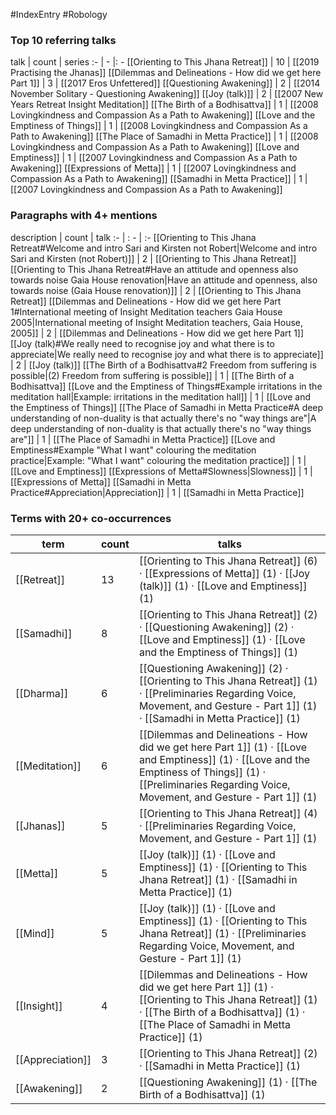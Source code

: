 #IndexEntry #Robology

### Top 10 referring talks
talk | count | series
:- | - |: -
[[Orienting to This Jhana Retreat]] | 10 | [[2019 Practising the Jhanas]]
[[Dilemmas and Delineations - How did we get here Part 1]] | 3 | [[2017 Eros Unfettered]]
[[Questioning Awakening]] | 2 | [[2014 November Solitary - Questioning Awakening]]
[[Joy (talk)]] | 2 | [[2007 New Years Retreat Insight Meditation]]
[[The Birth of a Bodhisattva]] | 1 | [[2008 Lovingkindness and Compassion As a Path to Awakening]]
[[Love and the Emptiness of Things]] | 1 | [[2008 Lovingkindness and Compassion As a Path to Awakening]]
[[The Place of Samadhi in Metta Practice]] | 1 | [[2008 Lovingkindness and Compassion As a Path to Awakening]]
[[Love and Emptiness]] | 1 | [[2007 Lovingkindness and Compassion As a Path to Awakening]]
[[Expressions of Metta]] | 1 | [[2007 Lovingkindness and Compassion As a Path to Awakening]]
[[Samadhi in Metta Practice]] | 1 | [[2007 Lovingkindness and Compassion As a Path to Awakening]]

### Paragraphs with 4+ mentions
description | count | talk
:- | : - | :-
[[Orienting to This Jhana Retreat#Welcome and intro Sari and Kirsten not Robert\|Welcome and intro Sari and Kirsten (not Robert)]] | 2 | [[Orienting to This Jhana Retreat]]
[[Orienting to This Jhana Retreat#Have an attitude and openness also towards noise Gaia House renovation\|Have an attitude and openness, also towards noise (Gaia House renovation)]] | 2 | [[Orienting to This Jhana Retreat]]
[[Dilemmas and Delineations - How did we get here Part 1#International meeting of Insight Meditation teachers Gaia House 2005\|International meeting of Insight Meditation teachers, Gaia House, 2005]] | 2 | [[Dilemmas and Delineations - How did we get here Part 1]]
[[Joy (talk)#We really need to recognise joy and what there is to appreciate\|We really need to recognise joy and what there is to appreciate]] | 2 | [[Joy (talk)]]
[[The Birth of a Bodhisattva#2 Freedom from suffering is possible\|(2) Freedom from suffering is possible]] | 1 | [[The Birth of a Bodhisattva]]
[[Love and the Emptiness of Things#Example irritations in the meditation hall\|Example: irritations in the meditation hall]] | 1 | [[Love and the Emptiness of Things]]
[[The Place of Samadhi in Metta Practice#A deep understanding of non-duality is that actually there's no "way things are"\|A deep understanding of non-duality is that actually there's no "way things are"]] | 1 | [[The Place of Samadhi in Metta Practice]]
[[Love and Emptiness#Example "What I want" colouring the meditation practice\|Example: "What I want" colouring the meditation practice]] | 1 | [[Love and Emptiness]]
[[Expressions of Metta#Slowness\|Slowness]] | 1 | [[Expressions of Metta]]
[[Samadhi in Metta Practice#Appreciation\|Appreciation]] | 1 | [[Samadhi in Metta Practice]]

### Terms with 20+ co-occurrences
term | count | talks
-|-|-
[[Retreat]] | 13 | <span class="counts">[[Orienting to This Jhana Retreat]] (6) · [[Expressions of Metta]] (1) · [[Joy (talk)]] (1) · [[Love and Emptiness]] (1)</span> 
[[Samadhi]] | 8 | <span class="counts">[[Orienting to This Jhana Retreat]] (2) · [[Questioning Awakening]] (2) · [[Love and Emptiness]] (1) · [[Love and the Emptiness of Things]] (1)</span> 
[[Dharma]] | 6 | <span class="counts">[[Questioning Awakening]] (2) · [[Orienting to This Jhana Retreat]] (1) · [[Preliminaries Regarding Voice, Movement, and Gesture - Part 1]] (1) · [[Samadhi in Metta Practice]] (1)</span> 
[[Meditation]] | 6 | <span class="counts">[[Dilemmas and Delineations - How did we get here Part 1]] (1) · [[Love and Emptiness]] (1) · [[Love and the Emptiness of Things]] (1) · [[Preliminaries Regarding Voice, Movement, and Gesture - Part 1]] (1)</span> 
[[Jhanas]] | 5 | <span class="counts">[[Orienting to This Jhana Retreat]] (4) · [[Preliminaries Regarding Voice, Movement, and Gesture - Part 1]] (1)</span> 
[[Metta]] | 5 | <span class="counts">[[Joy (talk)]] (1) · [[Love and Emptiness]] (1) · [[Orienting to This Jhana Retreat]] (1) · [[Samadhi in Metta Practice]] (1)</span> 
[[Mind]] | 5 | <span class="counts">[[Joy (talk)]] (1) · [[Love and Emptiness]] (1) · [[Orienting to This Jhana Retreat]] (1) · [[Preliminaries Regarding Voice, Movement, and Gesture - Part 1]] (1)</span> 
[[Insight]] | 4 | <span class="counts">[[Dilemmas and Delineations - How did we get here Part 1]] (1) · [[Orienting to This Jhana Retreat]] (1) · [[The Birth of a Bodhisattva]] (1) · [[The Place of Samadhi in Metta Practice]] (1)</span> 
[[Appreciation]] | 3 | <span class="counts">[[Orienting to This Jhana Retreat]] (2) · [[Samadhi in Metta Practice]] (1)</span> 
[[Awakening]] | 2 | <span class="counts">[[Questioning Awakening]] (1) · [[The Birth of a Bodhisattva]] (1)</span> 


